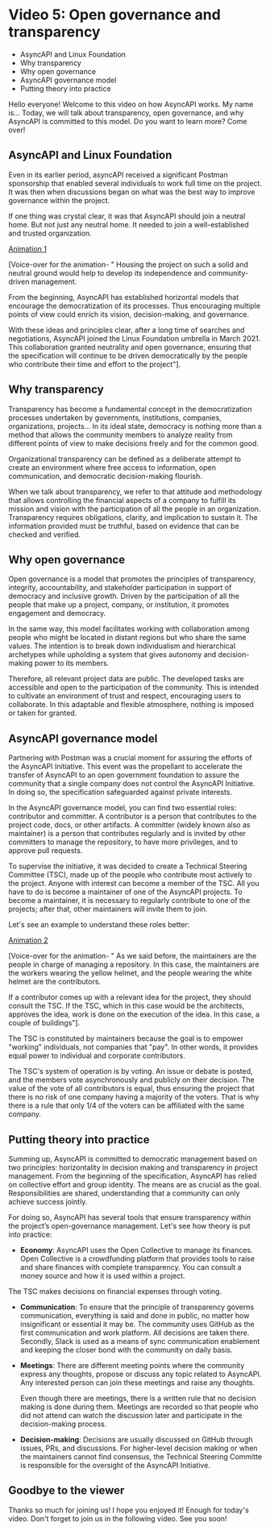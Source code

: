 # Video 5: Open governance and transparency

- AsyncAPI and Linux Foundation
- Why transparency
- Why open governance
- AsyncAPI governance model
- Putting theory into practice

Hello everyone! Welcome to this video on how AsyncAPI works. My name is... Today, we will talk about transparency, open governance, and why AsyncAPI is committed to this model. Do you want to learn more? Come over!

## AsyncAPI and Linux Foundation

Even in its earlier period, asyncAPI received a significant Postman sponsorship that enabled several individuals to work full time on the project. It was then when discussions began on what was the best way to improve governance within the project. 

If one thing was crystal clear, it was that AsyncAPI should join a neutral home. But not just any neutral home. It needed to join a well-established and trusted organization.

[Animation 1](https://drive.google.com/file/d/1qOvaYODHNcLZViBdRmhsRP8Q0rA2f20w/view?usp=share_link)

[Voice-over for the animation- " Housing the project on such a solid and neutral ground would help to develop its independence and community-driven management. 

From the beginning, AsyncAPI has established horizontal models that encourage the democratization of its processes. Thus encouraging multiple points of view could enrich its vision, decision-making, and governance. 

With these ideas and principles clear, after a long time of searches and negotiations, AsyncAPI joined the Linux Foundation umbrella in March 2021. This collaboration granted neutrality and open governance, ensuring that the specification will continue to be driven democratically by the people who contribute their time and effort to the project"].

## Why transparency

Transparency has become a fundamental concept in the democratization processes undertaken by governments, institutions, companies, organizations, projects... In its ideal state, democracy is nothing more than a method that allows the community members to analyze reality from different points of view to make decisions freely and for the common good.

Organizational transparency can be defined as a deliberate attempt to create an environment where free access to information, open communication, and democratic decision-making flourish.

When we talk about transparency, we refer to that attitude and methodology that allows controlling the financial aspects of a company to fulfill its mission and vision with the participation of all the people in an organization. Transparency requires obligations, clarity, and implication to sustain it. The information provided must be truthful, based on evidence that can be checked and verified.

## Why open governance

Open governance is a model that promotes the principles of transparency, integrity, accountability, and stakeholder participation in support of democracy and inclusive growth. Driven by the participation of all the people that make up a project, company, or institution, it promotes engagement and democracy.

In the same way, this model facilitates working with collaboration among people who might be located in distant regions but who share the same values. The intention is to break down individualism and hierarchical archetypes while upholding a system that gives autonomy and decision-making power to its members.

Therefore, all relevant project data are public. The developed tasks are accessible and open to the participation of the community. This is intended to cultivate an environment of trust and respect, encouraging users to collaborate. In this adaptable and flexible atmosphere, nothing is imposed or taken for granted.

## AsyncAPI governance model

Partnering with Postman was a crucial moment for assuring the efforts of the AsyncAPI Initiative. This event was the propellant to accelerate the transfer of AsyncAPI to an open government foundation to assure the community that a single company does not control the AsyncAPI Initiative. In doing so, the specification safeguarded against private interests.

In the AsyncAPI governance model, you can find two essential roles: contributor and committer. A contributor is a person that contributes to the project code, docs, or other artifacts. A committer (widely known also as maintainer) is a person that contributes regularly and is invited by other committers to manage the repository, to have more privileges, and to approve pull requests.

To supervise the initiative, it was decided to create a Technical Steering Committee (TSC), made up of the people who contribute most actively to the project. Anyone with interest can become a member of the TSC. All you have to do is become a maintainer of one of the AsyncAPI projects. To become a maintainer, it is necessary to regularly contribute to one of the projects; after that, other maintainers will invite them to join.

Let's see an example to understand these roles better: 

[Animation 2](https://drive.google.com/file/d/1EgROrcPz5eVXTnZwhDBU2KcuZqu62_Ve/view?usp=share_link)

[Voice-over for the animation- " As we said before, the maintainers are the people in charge of managing a repository. In this case, the maintainers are the workers wearing the yellow helmet, and the people wearing the white helmet are the contributors.

If a contributor comes up with a relevant idea for the project, they should consult the TSC. If the TSC, which in this case would be the architects, approves the idea, work is done on the execution of the idea. In this case, a couple of buildings"].

The TSC is constituted by maintainers because the goal is to empower "working" individuals, not companies that "pay". In other words, it provides equal power to individual and corporate contributors.

The TSC's system of operation is by voting. An issue or debate is posted, and the members vote asynchronously and publicly on their decision. The value of the vote of all contributors is equal, thus ensuring the project that there is no risk of one company having a majority of the voters. That is why there is a rule that only 1/4 of the voters can be affiliated with the same company.

## Putting theory into practice

Summing up, AsyncAPI is committed to democratic management based on two principles: horizontality in decision making and transparency in project management. From the beginning of the specification, AsyncAPI has relied on collective effort and group identity. The means are as crucial as the goal. Responsibilities are shared, understanding that a community can only achieve success jointly.

For doing so, AsyncAPI has several tools that ensure transparency within the project’s open-governance management. Let's see how theory is put into practice:

- **Economy**: AsyncAPI uses the Open Collective to manage its finances. Open Collective is a crowdfunding platform that provides tools to raise and share finances with complete transparency. You can consult a money source and how it is used within a project.

The TSC makes decisions on financial expenses through voting.

- **Communication**: To ensure that the principle of transparency governs communication, everything is said and done in public, no matter how insignificant or essential it may be. The community uses GitHub as the first communication and work platform. All decisions are taken there. Secondly, Slack is used as a means of sync communication enablement and keeping the closer bond with the community on daily basis.

- **Meetings**: There are different meeting points where the community express any thoughts, propose or discuss any topic related to AsyncAPI. Any interested person can join these meetings and raise any thoughts.

  Even though there are meetings, there is a written rule that no decision making is done during them. Meetings are recorded so that people who did not attend can watch the discussion later and participate in the decision-making process.

- **Decision-making**: Decisions are usually discussed on GitHub through issues, PRs, and discussions. For higher-level decision making or when the maintainers cannot find consensus, the Technical Steering Committe is responsible for the oversight of the AsyncAPI Initiative. 

## Goodbye to the viewer

Thanks so much for joining us! I hope you enjoyed it! Enough for today's video. Don't forget to join us in the following video.
See you soon!

